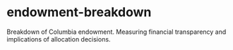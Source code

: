# endowment-breakdown
Breakdown of Columbia endowment. Measuring financial transparency and implications of allocation decisions.
